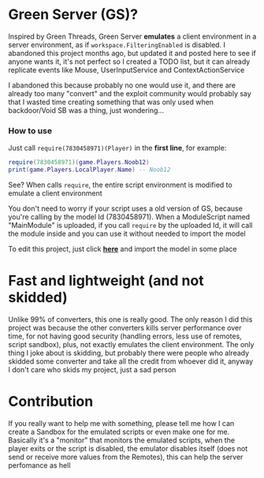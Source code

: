 # Green Server (GS)?
Inspired by Green Threads, Green Server **emulates** a client environment in a server environment, as if `workspace.FilteringEnabled` is disabled. I abandoned this project months ago, but updated it and posted here to see if anyone wants it, it's not perfect so I created a TODO list, but it can already replicate events like Mouse, UserInputService and ContextActionService<br/>

I abandoned this because probably no one would use it, and there are already too many "convert" and the exploit community would probably say that I wasted time creating something that was only used when backdoor/Void SB was a thing, just wondering...<br/>

### How to use
Just call `require(7830458971)(Player)` in the **first line**, for example:
```lua
require(7830458971)(game.Players.Noob12)
print(game.Players.LocalPlayer.Name) -- Noob12
```
See? When calls `require`, the entire script environment is modified to emulate a client environment<br/>

You don't need to worry if your script uses a old version of GS, because you're calling by the model Id (7830458971). When a ModuleScript named "MainModule" is uploaded, if you call `require` by the uploaded Id, it will call the module inside and you can use it without needed to import the model<br/>

To edit this project, just click **[here](https://www.roblox.com/library/7830458971)** and import the model in some place

# Fast and lightweight (and not skidded)
Unlike 99% of converters, this one is really good. The only reason I did this project was because the other converters kills server performance over time, for not having good security (handling errors, less use of remotes, script sandbox), plus, not exactly emulates the client environment. The only thing I joke about is skidding, but probably there were people who already skidded some converter and take all the credit from whoever did it, anyway I don't care who skids my project, just a sad person

# Contribution
If you really want to help me with something, please tell me how I can create a Sandbox for the emulated scripts or even make one for me. Basically it's a "monitor" that monitors the emulated scripts, when the player exits or the script is disabled, the emulator disables itself (does not send or receive more values from the Remotes), this can help the server perfomance as hell
